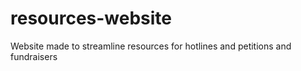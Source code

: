 # resources-website
Website made to streamline resources for hotlines and petitions and fundraisers
